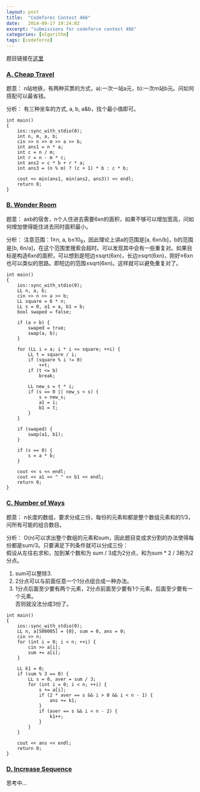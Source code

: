 ```yaml
---
layout: post
title:  "Codeforec Contest 466"
date:   2014-09-17 19:24:02
excerpt: "submissions for codeforce contest 466"
categories: [algorithm]
tags: [codeforce]
---
```


题目链接在[这里](http://codeforces.com/contest/466)

<!--more-->

### [A. Cheap Travel](http://codeforces.com/contest/466/problem/A)

题意： n站地铁，有两种买票的方式，a):一次一站a元，b):一次m站b元。问如何搭配可以最省钱。

分析： 有三种坐车的方式, a, b, a&b，找个最小值即可。

```
int main()
{
    ios::sync_with_stdio(0);
    int n, m, a, b;
    cin >> n >> m >> a >> b;
    int ans1 = n * a;
    int c = n / m;
    int r = n - m * c;
    int ans2 = c * b + r * a;
    int ans3 = (n % m) ? (c + 1) * b : c * b;

    cout << min(ans1, min(ans2, ans3)) << endl;
    return 0;
}
```

### [B. Wonder Room](http://codeforces.com/contest/466/problem/B)

题意： axb的宿舍，n个人住进去需要6xn的面积，如果不够可以增加宽高，问如何增加使得能住进去同时面积最小。

分析： 注意范围：1&ge;n, a, b&le;10<sub>9</sub>，因此理论上讲a的范围是[a, 6xn/b]，b的范围是[b, 6n/a]，在这个范围里搜索会超时。可以发现其中会有一些重复对。如果目标是构造6xn的面积，可以想到是短边&le;sqrt(6xn)，长边&ge;sqrt(6xn)，刚好&ge;6xn也可以类似的思路。即短边的范围&le;sqrt(6xn)。这样就可以避免重复对了。

```
int main()
{
    ios::sync_with_stdio(0);
    LL n, a, b;
    cin >> n >> a >> b;
    LL square = 6 * n;
    LL s = 0, a1 = a, b1 = b;
    bool swaped = false;

    if (a > b) {
        swaped = true;
        swap(a, b);
    }

    for (LL i = a; i * i <= square; ++i) {
        LL t = square / i;
        if (square % i != 0)
            ++t;
        if (t <= b)
            break;

        LL new_s = t * i;
        if (s == 0 || new_s < s) {
            s = new_s;
            a1 = i;
            b1 = t;
        }
    }

    if (swaped) {
        swap(a1, b1);
    }

    if (s == 0) {
        s = a * b;
    }

    cout << s << endl;
    cout << a1 << " " << b1 << endl;
    return 0;
}
```


### [C. Number of Ways](http://codeforces.com/contest/466/problem/C)  

题意： n长度的数组，要求分成三份，每份的元素和都是整个数组元素和的1/3， 问所有可能的组合数目。

分析： O(n)可以求出整个数组的元素和sum，因此题目变成求分割的办法使得每份都是sum/3。只要满足下列条件就可以分成三份：    
假设从左往右求和，加到某个数和为 sum / 3成为2分点，和为sum * 2 / 3称为2分点。
1. sum可以整除3.  
2. 2分点可以与前面任意一个1分点组合成一种办法。   
3. 1分点后面至少要有两个元素，2分点前面至少要有1个元素，后面至少要有一个元素。  
否则就没法分成3份了。  

```
int main()
{
    ios::sync_with_stdio(0);
    LL n, a[500005] = {0}, sum = 0, ans = 0;
    cin >> n;
    for (int i = 0; i < n; ++i) {
        cin >> a[i];
        sum += a[i];
    }

    LL k1 = 0;
    if (sum % 3 == 0) {
        LL s = 0, aver = sum / 3;
        for (int i = 0; i < n; ++i) {
            s += a[i];
            if (2 * aver == s && i > 0 && i < n - 1) {
                ans += k1;
            }
            if (aver == s && i < n - 2) {
                k1++;
            }
        }
    }

    cout << ans << endl;
    return 0;
}
```

### [D. Increase Sequence](http://codeforces.com/contest/466/problem/D)  

思考中...
